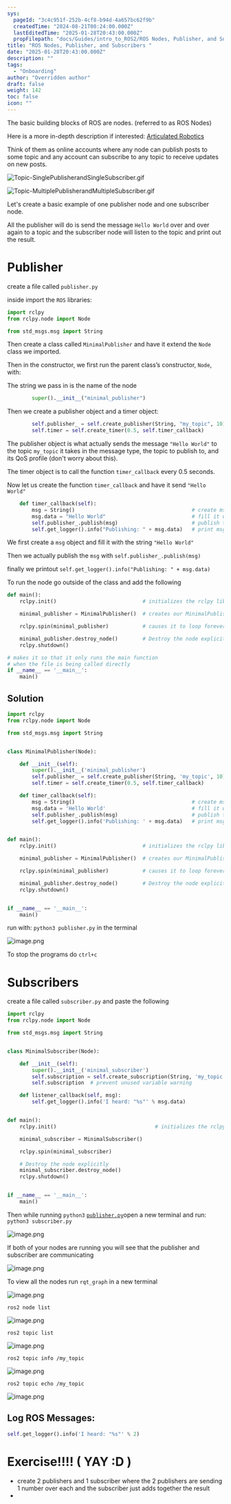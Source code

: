 ```yaml
---
sys:
  pageId: "3c4c951f-252b-4cf8-b94d-4a657bc62f9b"
  createdTime: "2024-08-21T00:24:00.000Z"
  lastEditedTime: "2025-01-28T20:43:00.000Z"
  propFilepath: "docs/Guides/intro_to_ROS2/ROS Nodes, Publisher, and Subscribers .md"
title: "ROS Nodes, Publisher, and Subscribers "
date: "2025-01-28T20:43:00.000Z"
description: ""
tags:
  - "Onboarding"
author: "Overridden author"
draft: false
weight: 142
toc: false
icon: ""
---
```


The basic building blocks of ROS are nodes. (referred to as ROS Nodes)

Here is a more in-depth description if interested: [Articulated Robotics](https://articulatedrobotics.xyz/tutorials/ready-for-ros/ros-overview#2-nodes)

Think of them as online accounts where any node can publish posts to some topic and any account can subscribe to any topic to receive updates on new posts.

![Topic-SinglePublisherandSingleSubscriber.gif](https://docs.ros.org/en/humble/_images/Topic-SinglePublisherandSingleSubscriber.gif)

![Topic-MultiplePublisherandMultipleSubscriber.gif](https://docs.ros.org/en/humble/_images/Topic-MultiplePublisherandMultipleSubscriber.gif)

Let's create a basic example of one publisher node and one subscriber node.

All the publisher will do is send the message `Hello World` over and over again to a topic and the subscriber node will listen to the topic and print out the result.

# Publisher

create a file called `publisher.py` 

inside import the `ROS` libraries:

```python
import rclpy
from rclpy.node import Node

from std_msgs.msg import String
```

Then create a class called `MinimalPublisher` and have it extend the `Node` class we imported.

Then in the constructor, we first run the parent class’s constructor, `Node`, with:

The string we pass in is the name of the node

```python
        super().__init__("minimal_publisher")
```

Then we create a publisher object and a timer object:

```python
        self.publisher_ = self.create_publisher(String, "my_topic", 10)
        self.timer = self.create_timer(0.5, self.timer_callback)
```

The publisher object is what actually sends the message `"Hello World"` to the topic `my_topic` it takes in the message type, the topic to publish to, and its QoS profile (don't worry about this).

The timer object is to call the function `timer_callback` every 0.5 seconds.

Now let us create the function `timer_callback` and have it send `"Hello World"`

```python
    def timer_callback(self):
        msg = String()                                      # create msg object
        msg.data = "Hello World"                            # fill it with data
        self.publisher_.publish(msg)                        # publish the message
        self.get_logger().info("Publishing: " + msg.data)   # print msg
```

We first create a `msg` object and fill it with the string `"Hello World"`

Then we actually publish the `msg` with `self.publisher_.publish(msg)`

finally we printout `self.get_logger().info("Publishing: " + msg.data)`

To run the node go outside of the class and add the following

```python
def main():
    rclpy.init()                            # initializes the rclpy library

    minimal_publisher = MinimalPublisher()  # creates our MinimalPublisher object

    rclpy.spin(minimal_publisher)           # causes it to loop forever

    minimal_publisher.destroy_node()        # Destroy the node explicitly
    rclpy.shutdown()

# makes it so that it only runs the main function
# when the file is being called directly
if __name__ == '__main__': 
    main()
```

## Solution

```python
import rclpy
from rclpy.node import Node

from std_msgs.msg import String


class MinimalPublisher(Node):

    def __init__(self):
        super().__init__('minimal_publisher')
        self.publisher_ = self.create_publisher(String, 'my_topic', 10)
        self.timer = self.create_timer(0.5, self.timer_callback)

    def timer_callback(self):
        msg = String()                                      # create msg object
        msg.data = 'Hello World'                            # fill it with data
        self.publisher_.publish(msg)                        # publish the message
        self.get_logger().info('Publishing: ' + msg.data)   # print msg


def main():
    rclpy.init()                            # initializes the rclpy library

    minimal_publisher = MinimalPublisher()  # creates our MinimalPublisher object

    rclpy.spin(minimal_publisher)           # causes it to loop forever

    minimal_publisher.destroy_node()        # Destroy the node explicitly
    rclpy.shutdown()


if __name__ == '__main__':
    main()
```

run with: `python3 publisher.py` in the terminal

![image.png](https://prod-files-secure.s3.us-west-2.amazonaws.com/d518164a-d88e-44d1-a4ee-3adb3bd8bce0/9214accb-ad5b-44f1-a31c-b3167c59138b/image.png?X-Amz-Algorithm=AWS4-HMAC-SHA256&X-Amz-Content-Sha256=UNSIGNED-PAYLOAD&X-Amz-Credential=ASIAZI2LB4666GXQJMWB%2F20250514%2Fus-west-2%2Fs3%2Faws4_request&X-Amz-Date=20250514T210135Z&X-Amz-Expires=3600&X-Amz-Security-Token=IQoJb3JpZ2luX2VjEGMaCXVzLXdlc3QtMiJHMEUCIGR%2B83LRAMHY6%2Fn4HbyOHhZ6dtK%2Fy%2FL6NHHXWMzYJOrtAiEAryzIcvni9q3liMmEzQ5wmy5c7K4tlBzNWRvojbz9fugq%2FwMIHBAAGgw2Mzc0MjMxODM4MDUiDFwAn27z8n9MH4BtpyrcA63XmZmbDXZk%2F0KRA1FLx8GszI4L%2FmrXGg9YywiOETZ1S%2FZHT9c8VCOo313yaklqDhQFD2Bqn51eF3whLt4mmNEi4%2BV3UtQK6MDCFtDOG2LvlWuZUUkbDiM8TEbzjzMPQ4YttO9x%2B62WGGXX4ShrwTZKZ9qL1OH%2BRaFSpsK5wvH7uMlFuBc2Qz587kadCFnBmhbXPrNkSI134DcPuQqEYnrGOe8GcCP65FScN8mkiEZ5JsIjSBZxnVtU6S6otLgyIv%2FcXm6hSFgtZgWvjLKyrWCkYQ%2Fbsfyp%2FxdkeRrmXsj8mng3gQnL5o7B6vCKe5tfVAUggIxERHn47cNFZxJgsoxh0lKo947EbiEB4SkCVbNfgIeHAZneON8n0xC500Bw52vZRTnGKUV53lLsUJWUhVItkHEM%2Bn2njE1kWpf4ZFAk82XsjRVpTnDp%2B6Wm%2BxFWjLaRfkT7aHx0udfT%2BNsHD6zN6MnatoTD1EQisejmV8MwrTijw8Em%2Fk9wz2cp3%2FloUDfbgMD4HM9kEQcOBk%2FL%2Fy%2Blm%2FgWg1edu8A%2Fj6qCyO2psjuwRdqiS%2BXt%2FqyZpXlp5sC7MdDsCWprsVDpEcTR2fRA85BR7OVCJksM04yyhSpu59HjTNHymnHOnqjSMKXQk8EGOqUBRNSCZ97vjkgXkGiZrtzbOFF%2Fo92Y%2By%2BDo3CRbwyF2XcqLCxoImBQtqqrBfPSnc4CDHmPqaX8%2F8w0P%2BMjmO61xw%2BYFVWBqiCGoPgjXBky5oXYhbxNhEqjxkG5VZXxSH2G0q9Pq0j3avoipLs1DtM%2F4nPGm3IKpiYZVrTWzN7xgYDHzJgNc40iSh8B7zWQgr4a48541IH2KoW33q0aeWUk1JCDYyl%2B&X-Amz-Signature=fbde47b8df7d00ae90bb530ce9016850f0e6ee6f93b8b4c605a561392253e0cd&X-Amz-SignedHeaders=host&x-id=GetObject)

To stop the programs do `ctrl+c`

# Subscribers

create a file called `subscriber.py` and paste the following

```python
import rclpy
from rclpy.node import Node

from std_msgs.msg import String


class MinimalSubscriber(Node):

    def __init__(self):
        super().__init__('minimal_subscriber')
        self.subscription = self.create_subscription(String, 'my_topic', self.listener_callback, 10)
        self.subscription  # prevent unused variable warning

    def listener_callback(self, msg):
        self.get_logger().info('I heard: "%s"' % msg.data)


def main():
    rclpy.init()                                # initializes the rclpy library

    minimal_subscriber = MinimalSubscriber()

    rclpy.spin(minimal_subscriber)

    # Destroy the node explicitly
    minimal_subscriber.destroy_node()
    rclpy.shutdown()


if __name__ == '__main__':
    main()
```

Then while running `python3` [`publisher.py`](http://publisher.py/)open a new terminal and run: `python3 subscriber.py` 

![image.png](https://prod-files-secure.s3.us-west-2.amazonaws.com/d518164a-d88e-44d1-a4ee-3adb3bd8bce0/611fccf2-c738-4dbd-94e9-98f209092866/image.png?X-Amz-Algorithm=AWS4-HMAC-SHA256&X-Amz-Content-Sha256=UNSIGNED-PAYLOAD&X-Amz-Credential=ASIAZI2LB4666GXQJMWB%2F20250514%2Fus-west-2%2Fs3%2Faws4_request&X-Amz-Date=20250514T210135Z&X-Amz-Expires=3600&X-Amz-Security-Token=IQoJb3JpZ2luX2VjEGMaCXVzLXdlc3QtMiJHMEUCIGR%2B83LRAMHY6%2Fn4HbyOHhZ6dtK%2Fy%2FL6NHHXWMzYJOrtAiEAryzIcvni9q3liMmEzQ5wmy5c7K4tlBzNWRvojbz9fugq%2FwMIHBAAGgw2Mzc0MjMxODM4MDUiDFwAn27z8n9MH4BtpyrcA63XmZmbDXZk%2F0KRA1FLx8GszI4L%2FmrXGg9YywiOETZ1S%2FZHT9c8VCOo313yaklqDhQFD2Bqn51eF3whLt4mmNEi4%2BV3UtQK6MDCFtDOG2LvlWuZUUkbDiM8TEbzjzMPQ4YttO9x%2B62WGGXX4ShrwTZKZ9qL1OH%2BRaFSpsK5wvH7uMlFuBc2Qz587kadCFnBmhbXPrNkSI134DcPuQqEYnrGOe8GcCP65FScN8mkiEZ5JsIjSBZxnVtU6S6otLgyIv%2FcXm6hSFgtZgWvjLKyrWCkYQ%2Fbsfyp%2FxdkeRrmXsj8mng3gQnL5o7B6vCKe5tfVAUggIxERHn47cNFZxJgsoxh0lKo947EbiEB4SkCVbNfgIeHAZneON8n0xC500Bw52vZRTnGKUV53lLsUJWUhVItkHEM%2Bn2njE1kWpf4ZFAk82XsjRVpTnDp%2B6Wm%2BxFWjLaRfkT7aHx0udfT%2BNsHD6zN6MnatoTD1EQisejmV8MwrTijw8Em%2Fk9wz2cp3%2FloUDfbgMD4HM9kEQcOBk%2FL%2Fy%2Blm%2FgWg1edu8A%2Fj6qCyO2psjuwRdqiS%2BXt%2FqyZpXlp5sC7MdDsCWprsVDpEcTR2fRA85BR7OVCJksM04yyhSpu59HjTNHymnHOnqjSMKXQk8EGOqUBRNSCZ97vjkgXkGiZrtzbOFF%2Fo92Y%2By%2BDo3CRbwyF2XcqLCxoImBQtqqrBfPSnc4CDHmPqaX8%2F8w0P%2BMjmO61xw%2BYFVWBqiCGoPgjXBky5oXYhbxNhEqjxkG5VZXxSH2G0q9Pq0j3avoipLs1DtM%2F4nPGm3IKpiYZVrTWzN7xgYDHzJgNc40iSh8B7zWQgr4a48541IH2KoW33q0aeWUk1JCDYyl%2B&X-Amz-Signature=334f40527626bbe8e37fc7f27df4f768319ea803344c3fe5ed71d171d416c1ac&X-Amz-SignedHeaders=host&x-id=GetObject)

If both of your nodes are running you will see that the publisher and subscriber are communicating

![image.png](https://prod-files-secure.s3.us-west-2.amazonaws.com/d518164a-d88e-44d1-a4ee-3adb3bd8bce0/eea428b5-1cf0-43bb-a30b-81cbaf6c5c78/image.png?X-Amz-Algorithm=AWS4-HMAC-SHA256&X-Amz-Content-Sha256=UNSIGNED-PAYLOAD&X-Amz-Credential=ASIAZI2LB4666GXQJMWB%2F20250514%2Fus-west-2%2Fs3%2Faws4_request&X-Amz-Date=20250514T210135Z&X-Amz-Expires=3600&X-Amz-Security-Token=IQoJb3JpZ2luX2VjEGMaCXVzLXdlc3QtMiJHMEUCIGR%2B83LRAMHY6%2Fn4HbyOHhZ6dtK%2Fy%2FL6NHHXWMzYJOrtAiEAryzIcvni9q3liMmEzQ5wmy5c7K4tlBzNWRvojbz9fugq%2FwMIHBAAGgw2Mzc0MjMxODM4MDUiDFwAn27z8n9MH4BtpyrcA63XmZmbDXZk%2F0KRA1FLx8GszI4L%2FmrXGg9YywiOETZ1S%2FZHT9c8VCOo313yaklqDhQFD2Bqn51eF3whLt4mmNEi4%2BV3UtQK6MDCFtDOG2LvlWuZUUkbDiM8TEbzjzMPQ4YttO9x%2B62WGGXX4ShrwTZKZ9qL1OH%2BRaFSpsK5wvH7uMlFuBc2Qz587kadCFnBmhbXPrNkSI134DcPuQqEYnrGOe8GcCP65FScN8mkiEZ5JsIjSBZxnVtU6S6otLgyIv%2FcXm6hSFgtZgWvjLKyrWCkYQ%2Fbsfyp%2FxdkeRrmXsj8mng3gQnL5o7B6vCKe5tfVAUggIxERHn47cNFZxJgsoxh0lKo947EbiEB4SkCVbNfgIeHAZneON8n0xC500Bw52vZRTnGKUV53lLsUJWUhVItkHEM%2Bn2njE1kWpf4ZFAk82XsjRVpTnDp%2B6Wm%2BxFWjLaRfkT7aHx0udfT%2BNsHD6zN6MnatoTD1EQisejmV8MwrTijw8Em%2Fk9wz2cp3%2FloUDfbgMD4HM9kEQcOBk%2FL%2Fy%2Blm%2FgWg1edu8A%2Fj6qCyO2psjuwRdqiS%2BXt%2FqyZpXlp5sC7MdDsCWprsVDpEcTR2fRA85BR7OVCJksM04yyhSpu59HjTNHymnHOnqjSMKXQk8EGOqUBRNSCZ97vjkgXkGiZrtzbOFF%2Fo92Y%2By%2BDo3CRbwyF2XcqLCxoImBQtqqrBfPSnc4CDHmPqaX8%2F8w0P%2BMjmO61xw%2BYFVWBqiCGoPgjXBky5oXYhbxNhEqjxkG5VZXxSH2G0q9Pq0j3avoipLs1DtM%2F4nPGm3IKpiYZVrTWzN7xgYDHzJgNc40iSh8B7zWQgr4a48541IH2KoW33q0aeWUk1JCDYyl%2B&X-Amz-Signature=151dc600ea2db0d0896c93bcea20f68949398056b499c726b877c4dee5adff5b&X-Amz-SignedHeaders=host&x-id=GetObject)

To view all the nodes run `rqt_graph` in a new terminal

![image.png](https://prod-files-secure.s3.us-west-2.amazonaws.com/d518164a-d88e-44d1-a4ee-3adb3bd8bce0/1d98e964-4318-4d62-b5c4-8c8f78368598/image.png?X-Amz-Algorithm=AWS4-HMAC-SHA256&X-Amz-Content-Sha256=UNSIGNED-PAYLOAD&X-Amz-Credential=ASIAZI2LB4666GXQJMWB%2F20250514%2Fus-west-2%2Fs3%2Faws4_request&X-Amz-Date=20250514T210135Z&X-Amz-Expires=3600&X-Amz-Security-Token=IQoJb3JpZ2luX2VjEGMaCXVzLXdlc3QtMiJHMEUCIGR%2B83LRAMHY6%2Fn4HbyOHhZ6dtK%2Fy%2FL6NHHXWMzYJOrtAiEAryzIcvni9q3liMmEzQ5wmy5c7K4tlBzNWRvojbz9fugq%2FwMIHBAAGgw2Mzc0MjMxODM4MDUiDFwAn27z8n9MH4BtpyrcA63XmZmbDXZk%2F0KRA1FLx8GszI4L%2FmrXGg9YywiOETZ1S%2FZHT9c8VCOo313yaklqDhQFD2Bqn51eF3whLt4mmNEi4%2BV3UtQK6MDCFtDOG2LvlWuZUUkbDiM8TEbzjzMPQ4YttO9x%2B62WGGXX4ShrwTZKZ9qL1OH%2BRaFSpsK5wvH7uMlFuBc2Qz587kadCFnBmhbXPrNkSI134DcPuQqEYnrGOe8GcCP65FScN8mkiEZ5JsIjSBZxnVtU6S6otLgyIv%2FcXm6hSFgtZgWvjLKyrWCkYQ%2Fbsfyp%2FxdkeRrmXsj8mng3gQnL5o7B6vCKe5tfVAUggIxERHn47cNFZxJgsoxh0lKo947EbiEB4SkCVbNfgIeHAZneON8n0xC500Bw52vZRTnGKUV53lLsUJWUhVItkHEM%2Bn2njE1kWpf4ZFAk82XsjRVpTnDp%2B6Wm%2BxFWjLaRfkT7aHx0udfT%2BNsHD6zN6MnatoTD1EQisejmV8MwrTijw8Em%2Fk9wz2cp3%2FloUDfbgMD4HM9kEQcOBk%2FL%2Fy%2Blm%2FgWg1edu8A%2Fj6qCyO2psjuwRdqiS%2BXt%2FqyZpXlp5sC7MdDsCWprsVDpEcTR2fRA85BR7OVCJksM04yyhSpu59HjTNHymnHOnqjSMKXQk8EGOqUBRNSCZ97vjkgXkGiZrtzbOFF%2Fo92Y%2By%2BDo3CRbwyF2XcqLCxoImBQtqqrBfPSnc4CDHmPqaX8%2F8w0P%2BMjmO61xw%2BYFVWBqiCGoPgjXBky5oXYhbxNhEqjxkG5VZXxSH2G0q9Pq0j3avoipLs1DtM%2F4nPGm3IKpiYZVrTWzN7xgYDHzJgNc40iSh8B7zWQgr4a48541IH2KoW33q0aeWUk1JCDYyl%2B&X-Amz-Signature=0a4c39aaa493b26537e80dee54b61b3ba98292c924f2fbd8d8bfe79119313763&X-Amz-SignedHeaders=host&x-id=GetObject)

`ros2 node list`

![image.png](https://prod-files-secure.s3.us-west-2.amazonaws.com/d518164a-d88e-44d1-a4ee-3adb3bd8bce0/680ac8cf-e6d9-4164-9ece-5b9a6fccffee/image.png?X-Amz-Algorithm=AWS4-HMAC-SHA256&X-Amz-Content-Sha256=UNSIGNED-PAYLOAD&X-Amz-Credential=ASIAZI2LB4666GXQJMWB%2F20250514%2Fus-west-2%2Fs3%2Faws4_request&X-Amz-Date=20250514T210135Z&X-Amz-Expires=3600&X-Amz-Security-Token=IQoJb3JpZ2luX2VjEGMaCXVzLXdlc3QtMiJHMEUCIGR%2B83LRAMHY6%2Fn4HbyOHhZ6dtK%2Fy%2FL6NHHXWMzYJOrtAiEAryzIcvni9q3liMmEzQ5wmy5c7K4tlBzNWRvojbz9fugq%2FwMIHBAAGgw2Mzc0MjMxODM4MDUiDFwAn27z8n9MH4BtpyrcA63XmZmbDXZk%2F0KRA1FLx8GszI4L%2FmrXGg9YywiOETZ1S%2FZHT9c8VCOo313yaklqDhQFD2Bqn51eF3whLt4mmNEi4%2BV3UtQK6MDCFtDOG2LvlWuZUUkbDiM8TEbzjzMPQ4YttO9x%2B62WGGXX4ShrwTZKZ9qL1OH%2BRaFSpsK5wvH7uMlFuBc2Qz587kadCFnBmhbXPrNkSI134DcPuQqEYnrGOe8GcCP65FScN8mkiEZ5JsIjSBZxnVtU6S6otLgyIv%2FcXm6hSFgtZgWvjLKyrWCkYQ%2Fbsfyp%2FxdkeRrmXsj8mng3gQnL5o7B6vCKe5tfVAUggIxERHn47cNFZxJgsoxh0lKo947EbiEB4SkCVbNfgIeHAZneON8n0xC500Bw52vZRTnGKUV53lLsUJWUhVItkHEM%2Bn2njE1kWpf4ZFAk82XsjRVpTnDp%2B6Wm%2BxFWjLaRfkT7aHx0udfT%2BNsHD6zN6MnatoTD1EQisejmV8MwrTijw8Em%2Fk9wz2cp3%2FloUDfbgMD4HM9kEQcOBk%2FL%2Fy%2Blm%2FgWg1edu8A%2Fj6qCyO2psjuwRdqiS%2BXt%2FqyZpXlp5sC7MdDsCWprsVDpEcTR2fRA85BR7OVCJksM04yyhSpu59HjTNHymnHOnqjSMKXQk8EGOqUBRNSCZ97vjkgXkGiZrtzbOFF%2Fo92Y%2By%2BDo3CRbwyF2XcqLCxoImBQtqqrBfPSnc4CDHmPqaX8%2F8w0P%2BMjmO61xw%2BYFVWBqiCGoPgjXBky5oXYhbxNhEqjxkG5VZXxSH2G0q9Pq0j3avoipLs1DtM%2F4nPGm3IKpiYZVrTWzN7xgYDHzJgNc40iSh8B7zWQgr4a48541IH2KoW33q0aeWUk1JCDYyl%2B&X-Amz-Signature=b0fbcec1aec76a6c5ea21cd27da4c72a01561e77a272c311df8097086bed04b1&X-Amz-SignedHeaders=host&x-id=GetObject)

`ros2 topic list`

![image.png](https://prod-files-secure.s3.us-west-2.amazonaws.com/d518164a-d88e-44d1-a4ee-3adb3bd8bce0/eee2ebe1-27ef-4a4a-96fb-2ca54126fb29/image.png?X-Amz-Algorithm=AWS4-HMAC-SHA256&X-Amz-Content-Sha256=UNSIGNED-PAYLOAD&X-Amz-Credential=ASIAZI2LB4666GXQJMWB%2F20250514%2Fus-west-2%2Fs3%2Faws4_request&X-Amz-Date=20250514T210135Z&X-Amz-Expires=3600&X-Amz-Security-Token=IQoJb3JpZ2luX2VjEGMaCXVzLXdlc3QtMiJHMEUCIGR%2B83LRAMHY6%2Fn4HbyOHhZ6dtK%2Fy%2FL6NHHXWMzYJOrtAiEAryzIcvni9q3liMmEzQ5wmy5c7K4tlBzNWRvojbz9fugq%2FwMIHBAAGgw2Mzc0MjMxODM4MDUiDFwAn27z8n9MH4BtpyrcA63XmZmbDXZk%2F0KRA1FLx8GszI4L%2FmrXGg9YywiOETZ1S%2FZHT9c8VCOo313yaklqDhQFD2Bqn51eF3whLt4mmNEi4%2BV3UtQK6MDCFtDOG2LvlWuZUUkbDiM8TEbzjzMPQ4YttO9x%2B62WGGXX4ShrwTZKZ9qL1OH%2BRaFSpsK5wvH7uMlFuBc2Qz587kadCFnBmhbXPrNkSI134DcPuQqEYnrGOe8GcCP65FScN8mkiEZ5JsIjSBZxnVtU6S6otLgyIv%2FcXm6hSFgtZgWvjLKyrWCkYQ%2Fbsfyp%2FxdkeRrmXsj8mng3gQnL5o7B6vCKe5tfVAUggIxERHn47cNFZxJgsoxh0lKo947EbiEB4SkCVbNfgIeHAZneON8n0xC500Bw52vZRTnGKUV53lLsUJWUhVItkHEM%2Bn2njE1kWpf4ZFAk82XsjRVpTnDp%2B6Wm%2BxFWjLaRfkT7aHx0udfT%2BNsHD6zN6MnatoTD1EQisejmV8MwrTijw8Em%2Fk9wz2cp3%2FloUDfbgMD4HM9kEQcOBk%2FL%2Fy%2Blm%2FgWg1edu8A%2Fj6qCyO2psjuwRdqiS%2BXt%2FqyZpXlp5sC7MdDsCWprsVDpEcTR2fRA85BR7OVCJksM04yyhSpu59HjTNHymnHOnqjSMKXQk8EGOqUBRNSCZ97vjkgXkGiZrtzbOFF%2Fo92Y%2By%2BDo3CRbwyF2XcqLCxoImBQtqqrBfPSnc4CDHmPqaX8%2F8w0P%2BMjmO61xw%2BYFVWBqiCGoPgjXBky5oXYhbxNhEqjxkG5VZXxSH2G0q9Pq0j3avoipLs1DtM%2F4nPGm3IKpiYZVrTWzN7xgYDHzJgNc40iSh8B7zWQgr4a48541IH2KoW33q0aeWUk1JCDYyl%2B&X-Amz-Signature=d82d188e0de6c61cef1ab815ddd48a5b53d25622a1a3ad977e41ead530720f22&X-Amz-SignedHeaders=host&x-id=GetObject)

`ros2 topic info /my_topic`

![image.png](https://prod-files-secure.s3.us-west-2.amazonaws.com/d518164a-d88e-44d1-a4ee-3adb3bd8bce0/6288ef12-cb9e-406f-b9eb-65feed3a9011/image.png?X-Amz-Algorithm=AWS4-HMAC-SHA256&X-Amz-Content-Sha256=UNSIGNED-PAYLOAD&X-Amz-Credential=ASIAZI2LB4666GXQJMWB%2F20250514%2Fus-west-2%2Fs3%2Faws4_request&X-Amz-Date=20250514T210135Z&X-Amz-Expires=3600&X-Amz-Security-Token=IQoJb3JpZ2luX2VjEGMaCXVzLXdlc3QtMiJHMEUCIGR%2B83LRAMHY6%2Fn4HbyOHhZ6dtK%2Fy%2FL6NHHXWMzYJOrtAiEAryzIcvni9q3liMmEzQ5wmy5c7K4tlBzNWRvojbz9fugq%2FwMIHBAAGgw2Mzc0MjMxODM4MDUiDFwAn27z8n9MH4BtpyrcA63XmZmbDXZk%2F0KRA1FLx8GszI4L%2FmrXGg9YywiOETZ1S%2FZHT9c8VCOo313yaklqDhQFD2Bqn51eF3whLt4mmNEi4%2BV3UtQK6MDCFtDOG2LvlWuZUUkbDiM8TEbzjzMPQ4YttO9x%2B62WGGXX4ShrwTZKZ9qL1OH%2BRaFSpsK5wvH7uMlFuBc2Qz587kadCFnBmhbXPrNkSI134DcPuQqEYnrGOe8GcCP65FScN8mkiEZ5JsIjSBZxnVtU6S6otLgyIv%2FcXm6hSFgtZgWvjLKyrWCkYQ%2Fbsfyp%2FxdkeRrmXsj8mng3gQnL5o7B6vCKe5tfVAUggIxERHn47cNFZxJgsoxh0lKo947EbiEB4SkCVbNfgIeHAZneON8n0xC500Bw52vZRTnGKUV53lLsUJWUhVItkHEM%2Bn2njE1kWpf4ZFAk82XsjRVpTnDp%2B6Wm%2BxFWjLaRfkT7aHx0udfT%2BNsHD6zN6MnatoTD1EQisejmV8MwrTijw8Em%2Fk9wz2cp3%2FloUDfbgMD4HM9kEQcOBk%2FL%2Fy%2Blm%2FgWg1edu8A%2Fj6qCyO2psjuwRdqiS%2BXt%2FqyZpXlp5sC7MdDsCWprsVDpEcTR2fRA85BR7OVCJksM04yyhSpu59HjTNHymnHOnqjSMKXQk8EGOqUBRNSCZ97vjkgXkGiZrtzbOFF%2Fo92Y%2By%2BDo3CRbwyF2XcqLCxoImBQtqqrBfPSnc4CDHmPqaX8%2F8w0P%2BMjmO61xw%2BYFVWBqiCGoPgjXBky5oXYhbxNhEqjxkG5VZXxSH2G0q9Pq0j3avoipLs1DtM%2F4nPGm3IKpiYZVrTWzN7xgYDHzJgNc40iSh8B7zWQgr4a48541IH2KoW33q0aeWUk1JCDYyl%2B&X-Amz-Signature=faee70f410d089f9d436f078418007bbcfcfdc264a376d407f8ebe7fa7f95c56&X-Amz-SignedHeaders=host&x-id=GetObject)

`ros2 topic echo /my_topic`

![image.png](https://prod-files-secure.s3.us-west-2.amazonaws.com/d518164a-d88e-44d1-a4ee-3adb3bd8bce0/0a6fcb4d-422d-4a6c-a803-749ef4adf2c6/image.png?X-Amz-Algorithm=AWS4-HMAC-SHA256&X-Amz-Content-Sha256=UNSIGNED-PAYLOAD&X-Amz-Credential=ASIAZI2LB4666GXQJMWB%2F20250514%2Fus-west-2%2Fs3%2Faws4_request&X-Amz-Date=20250514T210135Z&X-Amz-Expires=3600&X-Amz-Security-Token=IQoJb3JpZ2luX2VjEGMaCXVzLXdlc3QtMiJHMEUCIGR%2B83LRAMHY6%2Fn4HbyOHhZ6dtK%2Fy%2FL6NHHXWMzYJOrtAiEAryzIcvni9q3liMmEzQ5wmy5c7K4tlBzNWRvojbz9fugq%2FwMIHBAAGgw2Mzc0MjMxODM4MDUiDFwAn27z8n9MH4BtpyrcA63XmZmbDXZk%2F0KRA1FLx8GszI4L%2FmrXGg9YywiOETZ1S%2FZHT9c8VCOo313yaklqDhQFD2Bqn51eF3whLt4mmNEi4%2BV3UtQK6MDCFtDOG2LvlWuZUUkbDiM8TEbzjzMPQ4YttO9x%2B62WGGXX4ShrwTZKZ9qL1OH%2BRaFSpsK5wvH7uMlFuBc2Qz587kadCFnBmhbXPrNkSI134DcPuQqEYnrGOe8GcCP65FScN8mkiEZ5JsIjSBZxnVtU6S6otLgyIv%2FcXm6hSFgtZgWvjLKyrWCkYQ%2Fbsfyp%2FxdkeRrmXsj8mng3gQnL5o7B6vCKe5tfVAUggIxERHn47cNFZxJgsoxh0lKo947EbiEB4SkCVbNfgIeHAZneON8n0xC500Bw52vZRTnGKUV53lLsUJWUhVItkHEM%2Bn2njE1kWpf4ZFAk82XsjRVpTnDp%2B6Wm%2BxFWjLaRfkT7aHx0udfT%2BNsHD6zN6MnatoTD1EQisejmV8MwrTijw8Em%2Fk9wz2cp3%2FloUDfbgMD4HM9kEQcOBk%2FL%2Fy%2Blm%2FgWg1edu8A%2Fj6qCyO2psjuwRdqiS%2BXt%2FqyZpXlp5sC7MdDsCWprsVDpEcTR2fRA85BR7OVCJksM04yyhSpu59HjTNHymnHOnqjSMKXQk8EGOqUBRNSCZ97vjkgXkGiZrtzbOFF%2Fo92Y%2By%2BDo3CRbwyF2XcqLCxoImBQtqqrBfPSnc4CDHmPqaX8%2F8w0P%2BMjmO61xw%2BYFVWBqiCGoPgjXBky5oXYhbxNhEqjxkG5VZXxSH2G0q9Pq0j3avoipLs1DtM%2F4nPGm3IKpiYZVrTWzN7xgYDHzJgNc40iSh8B7zWQgr4a48541IH2KoW33q0aeWUk1JCDYyl%2B&X-Amz-Signature=0b7d8b28c88da3678811c5761bf2df97ce3a36abbee67c118aeba2da025db3b2&X-Amz-SignedHeaders=host&x-id=GetObject)

## Log ROS Messages:

```python
self.get_logger().info('I heard: "%s"' % 2)
```

# Exercise!!!! ( YAY :D )

- create 2 publishers and 1 subscriber where the 2 publishers are sending 1 number over each and the subscriber just adds together the result
- 
